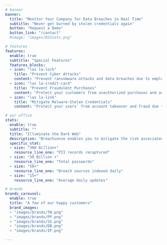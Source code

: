 ```yaml
---
# banner
banner:
  title: "Monitor Your Company for Data Breaches in Real Time"
  subtitle: "Never get burned by stolen credentials again"
  button: "Request a Demo"
  button_link: "/contact"
  #image: "images/BSStats.png"

# features
features:
  enable: true
  subtitle: "Special Features"
  features_blocks:
  - icon: "las la-lock"
    title: "Prevent Cyber Attacks"
    content: "Prevent ransomware attacks and data breaches due to employee and vendor data leaks."
  - icon: "las la-credit-card"
    title: "Prevent Fraudulent Purchases"
    content: "Protect your customers from unauthorized purchases and account takeover fraud."
  - icon: "las la-link"
    title: "Mitigate Malware-Stolen Credentials"
    content: "Protect your users' from account takeover and fraud due to malware infected machines."

# our office
stats:
  enable: true
  subtitle: ""
  title: "Illuminate the Dark Web"
  description: "Breachsense enables you to mitigate the risk associated with your breached data.<br>Reset stolen employee and customer credentials before criminals exploit them."
  specific_stat:
  - size: "300 Billion+"
    resource_line_one: "PII records recaptured"
  - size: "30 Billion +"
    resource_line_one: "Total passwords"
  - size: "50+"
    resource_line_one: "Breach sources indexed daily"
  - size: "15+"
    resource_line_one: "Average daily updates"

# brands
brands_carousel:
  enable: true
  title: "A few of our happy customers"
  brand_images:
  - "images/brands/TW.png"
  - "images/brands/PP.png"
  - "images/brands/SG.png"
  - "images/brands/DB.png"
  - "images/brands/IP.png"

---
```

